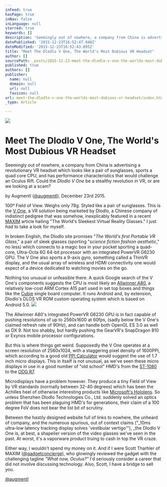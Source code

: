 ```yaml
---
inFeed: true
hasPage: true
inNav: false
inLanguage: null
starred: true
keywords: []
description: 'Seemingly out of nowhere, a company from China is advertising a revolutionary VR headset which looks like a pair of sunglasses, sports a quad core CPU, and has performance characteristics that would challenge an Oculus Rift. Could the Dlodlo V One be a stealthy revolution in VR, or are we looking at a scam? '
datePublished: '2015-12-23T16:52:47.948Z'
dateModified: '2015-12-23T16:52:43.895Z'
title: "Meet The Dlodlo V One, The World's Most Dubious VR Headset"
author: []
sourcePath: _posts/2015-12-23-meet-the-dlodlo-v-one-the-worlds-most-dubious-vr-headset.md
published: true
authors: []
publisher:
  name: null
  domain: null
  url: null
  favicon: null
url: meet-the-dlodlo-v-one-the-worlds-most-dubious-vr-headset/index.html
_type: Article

---
```

![](https://the-grid-user-content.s3-us-west-2.amazonaws.com/c3af08b1-6293-43cb-8f65-249df2ac374b.png)

# Meet The Dlodlo V One, The World's Most Dubious VR Headset

Seemingly out of nowhere, a company from China is advertising a revolutionary VR headset which looks like a pair of sunglasses, sports a quad core CPU, and has performance characteristics that would challenge an Oculus Rift. Could the _Dlodlo V One_ be a stealthy revolution in VR, or are we looking at a scam? 

by Augmentl ([@augmentl][0]), December 23rd 2015\.

100º Field of View. Weighs only 78g. Styled like a pair of sunglasses. This is the [V One][1], a VR solution being marketed by Dlodlo, a Chinese company of indistinct pedigree that was somehow, inexplicably featured in a recent [MAXIM][2] article hailing "The World's Sleekest Virtual Reality Glasses." I just _had_ to take a look for myself.

In broken English, the Dlodlo site promises "_The World's first Portable VR Glass_," a pair of sleek glasses (sporting "_science fiction fashion aesthetic_," no less) which connects to a magic box in your pocket sporting a quad-core, Ultra-Octa 6G 64-bit processor with an integrated PowerVR  G6230 GPU. The V One also sports a 9-axis gyro, something called a ThinVR display, and the usual array of wireless and HDMI connectivity one would expect of a device dedicated to watching movies on the go. 

Nothing too unusual or unfeasible there. A quick Google search of the V One's components suggests the CPU is most likely an [Allwinner A80][3], a relatively low-cost ARM Cortex A15 part used in set top boxes and things like the [Cubie][4] single board computer. It runs Android and, by extension, Dlodlo's DLOS VR ROM custom operating system which is based on Android 5.0\.
![](https://the-grid-user-content.s3-us-west-2.amazonaws.com/ff741839-5aea-4263-8b2b-90a170828c84.png)

The Allwinner A80's integrated PowerVR G6230 GPU is in fact capable of pushing resolutions of up to 2560x1600 at 60fps, (sadly below the V One's claimed refresh rate of 90Hz), and can handle both OpenGL ES 3.0 as well as DX 9\.  Not too shabby, but hardly pushing the GearVR's SnapDragon 810 or Exynos mobile processor configurations. 

But this is where things get weird. Supposedly the V One operates at a screen resolution of 2560x1024, with a staggering pixel density of 1600PPI, which according to a good old [PPI Calculator][5] would suggest the use of 1.7 inch micro displays. This in itself is not unusual, as we've seen these micro displays in use in a good number of "old school" HMD's from the [ST-1080][6] to the [ODG R7][7]. 

Microdisplays have a problem however. They produce a tiny Field of View by VR standards (normally between 32-40 degrees) which has been the Achilles heel of otherwise interesting products like [Microsoft's Hololens][8]. So unless Shenzhen Dlodlo Technologies Co., Ltd. suddenly solved an optics problem that has been plaguing HMD's for generations, their claim of a 100 degree FoV does not bear the list bit of scrutiny.

Between the hastily designed website full of links to nowhere, the unheard of company, and the numerous spurious, out of context claims ("_10ms ultra-low latency tracking display solves 'vestibular vertigo'"), _the Dlodlo V One is, at best, a shapelier version of the video glasses we've seen in the past. At worst, it's a vaporware product truing to cash in top the VR craze.

Either way, I wouldn't spend my money on it. And if I were Scott Tharhler of MAXIM ([@gadgetconcierge][9]), who glowingly reviewed the gadget with the challenging tagline _"What now, Oculus?"_ I'd seriously consider a career that did not involve discussing technology. Also, Scott, I have a bridge to sell you.

[@augmentl][0]

[0]: http://twitter.com/augmentl
[1]: http://www.dlodlo.com/en/v-one.html
[2]: http://www.maxim.com/gear/virtual-reality-sunglasses-2015-12
[3]: http://www.allwinnertech.com/en/clq/processora/A80.html
[4]: http://www.seeedstudio.com/depot/Cubie-Singleboard-ComputerCubieBoard4Octa-core-A80-p-2157.html
[5]: https://www.sven.de/dpi/
[6]: http://www.siliconmicrodisplay.com/st1080.html
[7]: http://www.osterhoutgroup.com/products-r7-glasses
[8]: http://arstechnica.com/gaming/2015/07/see-for-yourself-what-microsoft-hololens-limited-field-of-view-looks-like/
[9]: http://twitter.com/gadgetconcierge